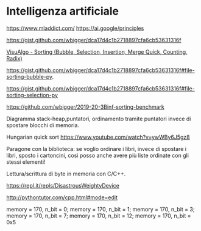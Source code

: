 

 # Intelligenza artificiale
 https://www.mladdict.com/
 https://ai.google/principles

  https://gist.github.com/wbigger/dca17d4c1b2718897cfa6cb53631316f

[VisuAlgo - Sorting (Bubble, Selection, Insertion, Merge Quick, Counting, Radix)](https://visualgo.net/bn/sorting)

https://gist.github.com/wbigger/dca17d4c1b2718897cfa6cb53631316f#file-sorting-bubble-py.

https://gist.github.com/wbigger/dca17d4c1b2718897cfa6cb53631316f#file-sorting-selection-py

https://github.com/wbigger/2019-20-3Binf-sorting-benchmark



Diagramma stack-heap,puntatori, ordinamento tramite puntatori invece di spostare blocchi di memoria.

Hungarian quick sort
https://www.youtube.com/watch?v=ywWBy6J5gz8

Paragone con la biblioteca: se voglio ordinare i libri, invece di spostare i libri, sposto i cartoncini, così posso anche avere più liste ordinate con gli stessi elementi!

Lettura/scrittura di byte in memoria con C/C++.

https://repl.it/repls/DisastrousWeightyDevice

http://pythontutor.com/cpp.html#mode=edit

memory = 170, n_bit = 0;
memory = 170, n_bit = 1;
memory = 170, n_bit = 3;
memory = 170, n_bit = 7;
memory = 170, n_bit = 12;
memory = 170, n_bit = 0x5


